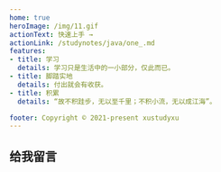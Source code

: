 ```yaml
---
home: true
heroImage: /img/11.gif
actionText: 快速上手 →
actionLink: /studynotes/java/one_.md
features:
- title: 学习
  details: 学习只是生活中的一小部分，仅此而已。
- title: 脚踏实地
  details: 付出就会有收获。
- title: 积累
  details: “故不积跬步，无以至千里；不积小流，无以成江海”。

footer: Copyright © 2021-present xustudyxu
---
```


## 给我留言

<Vssue title="Vssue Demo10"/>

